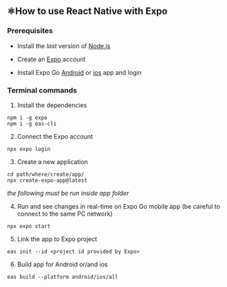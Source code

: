 ## **⚛️How to use React Native with Expo**

### Prerequisites

- Install the *last* version of [Node.js](https://nodejs.org/)

- Create an [Expo](https://expo.dev/) account

- Install Expo Go [Android](https://play.google.com/store/apps/details?id=host.exp.exponent) or [ios](https://apps.apple.com/it/app/expo-go/id982107779) app and login

### Terminal commands

1. Install the dependencies

```
npm i -g expo
npm i -g eas-cli
```

2. Connect the Expo account

```
npx expo login
```

3. Create a new application

```
cd path/where/create/app/
npx create-expo-app@latest
```

*the following must be run inside app folder*

4. Run and see changes in real-time on Expo Go mobile app (be careful to connect to the same PC network)

```
npx expo start
```

5. Link the app to Expo project
```
eas init --id <project id provided by Expo>
```

6. Build app for Android or/and ios
```
eas build --platform android/ios/all
```
